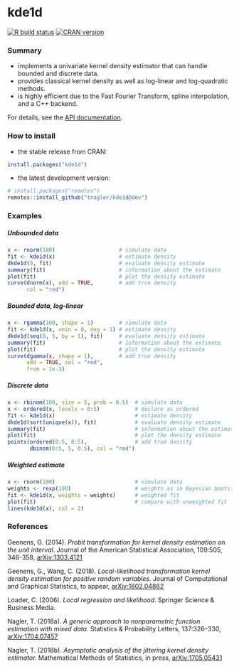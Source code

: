 # kde1d

<!-- badges: start -->
[![R build status](https://github.com/tnagler/kde1d/workflows/R-CMD-check/badge.svg)](https://github.com/tnagler/kde1d/actions)
[![CRAN version](http://www.r-pkg.org/badges/version/kde1d)](https://cran.r-project.org/package=kde1d) 
<!-- badges: end -->


### Summary

- implements a univariate kernel density estimator that can handle
bounded and discrete data. 
- provides classical kernel density as well as log-linear and log-quadratic methods. 
- is highly efficient due to the Fast Fourier Transform, spline interpolation,
  and a C++ backend.

For details, see the 
[API documentation](https://tnagler.github.io/kde1d/).

### How to install

- the stable release from CRAN:

``` r
install.packages("kde1d")
```

- the latest development version:

``` r
# install.packages("remotes")
remotes::install_github("tnagler/kde1d@dev")
```

### Examples

##### Unbounded data
``` r
x <- rnorm(100)                    # simulate data
fit <- kde1d(x)                    # estimate density
dkde1d(0, fit)                     # evaluate density estimate
summary(fit)                       # information about the estimate
plot(fit)                          # plot the density estimate
curve(dnorm(x), add = TRUE,        # add true density
      col = "red")
```

##### Bounded data, log-linear
``` r
x <- rgamma(100, shape = 1)        # simulate data
fit <- kde1d(x, xmin = 0, deg = 1) # estimate density
dkde1d(seq(0, 5, by = 1), fit)     # evaluate density estimate
summary(fit)                       # information about the estimate
plot(fit)                          # plot the density estimate
curve(dgamma(x, shape = 1),        # add true density
      add = TRUE, col = "red",
      from = 1e-3)
```

##### Discrete data
``` r
x <- rbinom(100, size = 5, prob = 0.5)  # simulate data
x <- ordered(x, levels = 0:5)           # declare as ordered
fit <- kde1d(x)                         # estimate density
dkde1d(sort(unique(x)), fit)            # evaluate density estimate
summary(fit)                            # information about the estimate
plot(fit)                               # plot the density estimate
points(ordered(0:5, 0:5),               # add true density
       dbinom(0:5, 5, 0.5), col = "red")
```

##### Weighted estimate
``` r
x <- rnorm(100)                         # simulate data
weights <- rexp(100)                    # weights as in Bayesian bootstrap
fit <- kde1d(x, weights = weights)      # weighted fit
plot(fit)                               # compare with unweighted fit
lines(kde1d(x), col = 2)
```

### References

Geenens, G. (2014). *Probit transformation for kernel density estimation on
the unit interval*. Journal of the American Statistical Association,
109:505, 346-358, [arXiv:1303.4121](https://arxiv.org/abs/1303.4121)

Geenens, G., Wang, C. (2018). *Local-likelihood transformation kernel
density estimation for positive random variables.* Journal of Computational
and Graphical Statistics, to appear,
[arXiv:1602.04862](https://arxiv.org/abs/1602.04862)

Loader, C. (2006). *Local regression and likelihood*. Springer Science & 
Business Media.

Nagler, T. (2018a). *A generic approach to nonparametric function
estimation with mixed data.* Statistics & Probability Letters, 137:326–330,
[arXiv:1704.07457](https://arxiv.org/abs/1704.07457)

Nagler, T. (2018b). *Asymptotic analysis of the jittering kernel density
estimator.* Mathematical Methods of Statistics, in press,
[arXiv:1705.05431](https://arxiv.org/abs/1705.05431)
